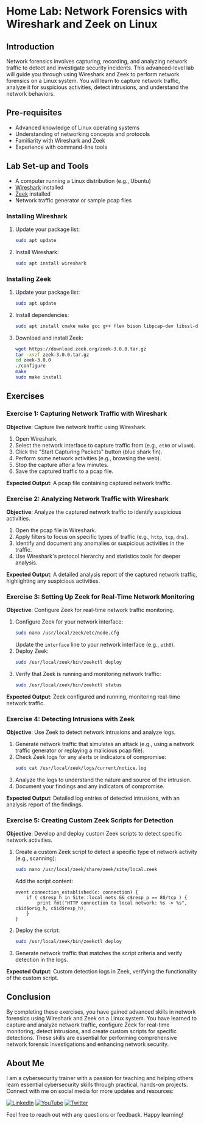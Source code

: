 # Home Lab: Network Forensics with Wireshark and Zeek on Linux

## Introduction

Network forensics involves capturing, recording, and analyzing network traffic to detect and investigate security incidents. This advanced-level lab will guide you through using Wireshark and Zeek to perform network forensics on a Linux system. You will learn to capture network traffic, analyze it for suspicious activities, detect intrusions, and understand the network behaviors.

## Pre-requisites

- Advanced knowledge of Linux operating systems
- Understanding of networking concepts and protocols
- Familiarity with Wireshark and Zeek
- Experience with command-line tools

## Lab Set-up and Tools

- A computer running a Linux distribution (e.g., Ubuntu)
- [Wireshark](https://www.wireshark.org/download.html) installed
- [Zeek](https://docs.zeek.org/en/current/install.html) installed
- Network traffic generator or sample pcap files

### Installing Wireshark

1. Update your package list:
    ```bash
    sudo apt update
    ```
2. Install Wireshark:
    ```bash
    sudo apt install wireshark
    ```

### Installing Zeek

1. Update your package list:
    ```bash
    sudo apt update
    ```
2. Install dependencies:
    ```bash
    sudo apt install cmake make gcc g++ flex bison libpcap-dev libssl-dev python3 python3-dev zlib1g-dev
    ```
3. Download and install Zeek:
    ```bash
    wget https://download.zeek.org/zeek-3.0.0.tar.gz
    tar -xvzf zeek-3.0.0.tar.gz
    cd zeek-3.0.0
    ./configure
    make
    sudo make install
    ```

## Exercises

### Exercise 1: Capturing Network Traffic with Wireshark

**Objective**: Capture live network traffic using Wireshark.

1. Open Wireshark.
2. Select the network interface to capture traffic from (e.g., `eth0` or `wlan0`).
3. Click the "Start Capturing Packets" button (blue shark fin).
4. Perform some network activities (e.g., browsing the web).
5. Stop the capture after a few minutes.
6. Save the captured traffic to a pcap file.

**Expected Output**: A pcap file containing captured network traffic.

### Exercise 2: Analyzing Network Traffic with Wireshark

**Objective**: Analyze the captured network traffic to identify suspicious activities.

1. Open the pcap file in Wireshark.
2. Apply filters to focus on specific types of traffic (e.g., `http`, `tcp`, `dns`).
3. Identify and document any anomalies or suspicious activities in the traffic.
4. Use Wireshark's protocol hierarchy and statistics tools for deeper analysis.

**Expected Output**: A detailed analysis report of the captured network traffic, highlighting any suspicious activities.

### Exercise 3: Setting Up Zeek for Real-Time Network Monitoring

**Objective**: Configure Zeek for real-time network traffic monitoring.

1. Configure Zeek for your network interface:
    ```bash
    sudo nano /usr/local/zeek/etc/node.cfg
    ```
    Update the `interface` line to your network interface (e.g., `eth0`).
2. Deploy Zeek:
    ```bash
    sudo /usr/local/zeek/bin/zeekctl deploy
    ```
3. Verify that Zeek is running and monitoring network traffic:
    ```bash
    sudo /usr/local/zeek/bin/zeekctl status
    ```

**Expected Output**: Zeek configured and running, monitoring real-time network traffic.

### Exercise 4: Detecting Intrusions with Zeek

**Objective**: Use Zeek to detect network intrusions and analyze logs.

1. Generate network traffic that simulates an attack (e.g., using a network traffic generator or replaying a malicious pcap file).
2. Check Zeek logs for any alerts or indicators of compromise:
    ```bash
    sudo cat /usr/local/zeek/logs/current/notice.log
    ```
3. Analyze the logs to understand the nature and source of the intrusion.
4. Document your findings and any indicators of compromise.

**Expected Output**: Detailed log entries of detected intrusions, with an analysis report of the findings.

### Exercise 5: Creating Custom Zeek Scripts for Detection

**Objective**: Develop and deploy custom Zeek scripts to detect specific network activities.

1. Create a custom Zeek script to detect a specific type of network activity (e.g., scanning):
    ```bash
    sudo nano /usr/local/zeek/share/zeek/site/local.zeek
    ```
    Add the script content:
    ```zeek
    event connection_established(c: connection) {
        if ( c$resp_h in Site::local_nets && c$resp_p == 80/tcp ) {
            print fmt("HTTP connection to local network: %s -> %s", c$id$orig_h, c$id$resp_h);
        }
    }
    ```
2. Deploy the script:
    ```bash
    sudo /usr/local/zeek/bin/zeekctl deploy
    ```
3. Generate network traffic that matches the script criteria and verify detection in the logs.

**Expected Output**: Custom detection logs in Zeek, verifying the functionality of the custom script.

## Conclusion

By completing these exercises, you have gained advanced skills in network forensics using Wireshark and Zeek on a Linux system. You have learned to capture and analyze network traffic, configure Zeek for real-time monitoring, detect intrusions, and create custom scripts for specific detections. These skills are essential for performing comprehensive network forensic investigations and enhancing network security.


## About Me

I am a cybersecurity trainer with a passion for teaching and helping others learn essential cybersecurity skills through practical, hands-on projects. Connect with me on social media for more updates and resources:

[![LinkedIn](https://img.icons8.com/fluent/48/000000/linkedin.png)](https://www.linkedin.com/in/rajneeshcyber)
[![YouTube](https://img.icons8.com/fluent/48/000000/youtube-play.png)](https://www.youtube.com/@rajneeshcyber)
[![Twitter](https://img.icons8.com/fluent/48/000000/twitter.png)](https://twitter.com/rajneeshcyber)

Feel free to reach out with any questions or feedback. Happy learning!
